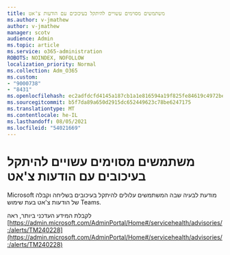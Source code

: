 ```yaml
---
title: משתמשים מסוימים עשויים להיתקל בעיכובים עם הודעות צ'אט
ms.author: v-jmathew
author: v-jmathew
manager: scotv
audience: Admin
ms.topic: article
ms.service: o365-administration
ROBOTS: NOINDEX, NOFOLLOW
localization_priority: Normal
ms.collection: Adm_O365
ms.custom:
- "9000738"
- "8431"
ms.openlocfilehash: ec2adfdcfd4145a187cb1a1e816594a19f825fe84619c4972be73ee565befe77
ms.sourcegitcommit: b5f7da89a650d2915dc652449623c78be6247175
ms.translationtype: MT
ms.contentlocale: he-IL
ms.lasthandoff: 08/05/2021
ms.locfileid: "54021669"
---
```

# <a name="some-users-may-experience-delays-with-chat-messages"></a>משתמשים מסוימים עשויים להיתקל בעיכובים עם הודעות צ'אט

Microsoft מודעת לבעיה שבה המשתמשים עלולים להיתקל בעיכובים בשליחה וקבלה של הודעות צ'אט בעת שימוש Teams.

לקבלת המידע העדכני ביותר, ראה [https://admin.microsoft.com/AdminPortal/Home#/servicehealth/advisories/:/alerts/TM240228](https://admin.microsoft.com/AdminPortal/Home#/servicehealth/advisories/:/alerts/TM240228)
